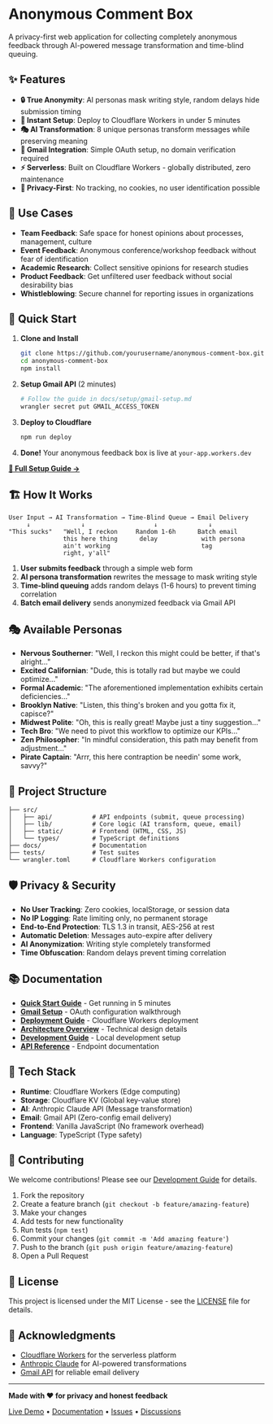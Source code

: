 # Anonymous Comment Box

A privacy-first web application for collecting completely anonymous feedback through AI-powered message transformation and time-blind queuing.

## ✨ Features

- **🔒 True Anonymity**: AI personas mask writing style, random delays hide submission timing
- **🚀 Instant Setup**: Deploy to Cloudflare Workers in under 5 minutes
- **🎭 AI Transformation**: 8 unique personas transform messages while preserving meaning
- **📧 Gmail Integration**: Simple OAuth setup, no domain verification required
- **⚡ Serverless**: Built on Cloudflare Workers - globally distributed, zero maintenance
- **🔐 Privacy-First**: No tracking, no cookies, no user identification possible

## 🎯 Use Cases

- **Team Feedback**: Safe space for honest opinions about processes, management, culture
- **Event Feedback**: Anonymous conference/workshop feedback without fear of identification
- **Academic Research**: Collect sensitive opinions for research studies
- **Product Feedback**: Get unfiltered user feedback without social desirability bias
- **Whistleblowing**: Secure channel for reporting issues in organizations

## 🚀 Quick Start

1. **Clone and Install**
   ```bash
   git clone https://github.com/yourusername/anonymous-comment-box.git
   cd anonymous-comment-box
   npm install
   ```

2. **Setup Gmail API** (2 minutes)
   ```bash
   # Follow the guide in docs/setup/gmail-setup.md
   wrangler secret put GMAIL_ACCESS_TOKEN
   ```

3. **Deploy to Cloudflare**
   ```bash
   npm run deploy
   ```

4. **Done!** Your anonymous feedback box is live at `your-app.workers.dev`

[**📖 Full Setup Guide →**](docs/setup/quickstart.md)

## 🏗️ How It Works

```
User Input → AI Transformation → Time-Blind Queue → Email Delivery
     ↓              ↓                   ↓              ↓
"This sucks"   "Well, I reckon     Random 1-6h      Batch email
               this here thing      delay            with persona
               ain't working                         tag
               right, y'all"
```

1. **User submits feedback** through a simple web form
2. **AI persona transformation** rewrites the message to mask writing style
3. **Time-blind queuing** adds random delays (1-6 hours) to prevent timing correlation
4. **Batch email delivery** sends anonymized feedback via Gmail API

## 🎭 Available Personas

- **Nervous Southerner**: "Well, I reckon this might could be better, if that's alright..."
- **Excited Californian**: "Dude, this is totally rad but maybe we could optimize..."
- **Formal Academic**: "The aforementioned implementation exhibits certain deficiencies..."
- **Brooklyn Native**: "Listen, this thing's broken and you gotta fix it, capisce?"
- **Midwest Polite**: "Oh, this is really great! Maybe just a tiny suggestion..."
- **Tech Bro**: "We need to pivot this workflow to optimize our KPIs..."
- **Zen Philosopher**: "In mindful consideration, this path may benefit from adjustment..."
- **Pirate Captain**: "Arrr, this here contraption be needin' some work, savvy?"

## 📁 Project Structure

```
├── src/
│   ├── api/           # API endpoints (submit, queue processing)
│   ├── lib/           # Core logic (AI transform, queue, email)
│   ├── static/        # Frontend (HTML, CSS, JS)
│   └── types/         # TypeScript definitions
├── docs/              # Documentation
├── tests/             # Test suites
└── wrangler.toml      # Cloudflare Workers configuration
```

## 🛡️ Privacy & Security

- **No User Tracking**: Zero cookies, localStorage, or session data
- **No IP Logging**: Rate limiting only, no permanent storage
- **End-to-End Protection**: TLS 1.3 in transit, AES-256 at rest
- **Automatic Deletion**: Messages auto-expire after delivery
- **AI Anonymization**: Writing style completely transformed
- **Time Obfuscation**: Random delays prevent timing correlation

## 📚 Documentation

- [**Quick Start Guide**](docs/setup/quickstart.md) - Get running in 5 minutes
- [**Gmail Setup**](docs/setup/gmail-setup.md) - OAuth configuration walkthrough
- [**Deployment Guide**](docs/setup/deployment.md) - Cloudflare Workers deployment
- [**Architecture Overview**](docs/design/architecture.md) - Technical design details
- [**Development Guide**](docs/contributing/development.md) - Local development setup
- [**API Reference**](docs/design/api-reference.md) - Endpoint documentation

## 🚀 Tech Stack

- **Runtime**: Cloudflare Workers (Edge computing)
- **Storage**: Cloudflare KV (Global key-value store)
- **AI**: Anthropic Claude API (Message transformation)
- **Email**: Gmail API (Zero-config email delivery)
- **Frontend**: Vanilla JavaScript (No framework overhead)
- **Language**: TypeScript (Type safety)

## 🤝 Contributing

We welcome contributions! Please see our [Development Guide](docs/contributing/development.md) for details.

1. Fork the repository
2. Create a feature branch (`git checkout -b feature/amazing-feature`)
3. Make your changes
4. Add tests for new functionality
5. Run tests (`npm test`)
6. Commit your changes (`git commit -m 'Add amazing feature'`)
7. Push to the branch (`git push origin feature/amazing-feature`)
8. Open a Pull Request

## 📄 License

This project is licensed under the MIT License - see the [LICENSE](LICENSE) file for details.

## 🙏 Acknowledgments

- [Cloudflare Workers](https://workers.cloudflare.com/) for the serverless platform
- [Anthropic Claude](https://www.anthropic.com/) for AI-powered transformations
- [Gmail API](https://developers.google.com/gmail/api) for reliable email delivery

---

**Made with ❤️ for privacy and honest feedback**

[Live Demo](https://your-app.workers.dev) • [Documentation](docs/) • [Issues](../../issues) • [Discussions](../../discussions)